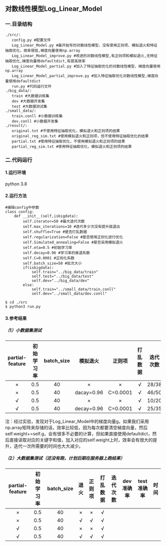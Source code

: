 ## 对数线性模型Log_Linear_Model

### 一.目录结构

```
./src/:
   config.py #配置文件
   Log_Linear_Model.py #最开始写的对数线性模型，没有使用正则项、模拟退火和特征抽取优化，效率很低,梯度向量使用np.array
   Log_Linear_Model_improve.py #改进的对数线性模型,有正则项和模拟退火,无特征抽取优化,梯度向量用defaultdict,有提高效率
   Log_Linear_Model_partial.py #加入了特征抽取优化的对数线性模型，梯度向量使用np.array
   Log_Linear_Model_partial_improve.py #加入特征抽取优化对数线性模型,梯度向量使用defaultdict
   run.py #代码运行文件
./big_data/:
   train #大数据训练集
   dev #大数据开发集
   test #大数据测试集
./small_data/:
   train.conll #小数据训练集
   dev.conll #小数据开发集
./result/:
   original.txt #不使用特征抽取优化，模拟退火和正则项的结果
   original_reg_sim.txt #使用模拟退火和正则项，但不使用特征抽取优化的结果
   partial.txt #使用特征抽取优化，不使用模拟退火和正则项的结果
   partial_reg_sim.txt #使用特征抽取优化，模拟退火和正则项的结果
```

### 二.代码运行

#### 1.运行环境

python 3.8

#### 2.运行方法

```
#编辑config中参数
class config:
    def __init__(self,isbigdata):
        self.iterator=50 #最大迭代次数
        self.max_iterations=10 #迭代多少次没有提升就退出
        self.shuffle=True #是否打乱数据
        self.regularization=False #是否使用正则化进行优化
        self.Simulated_annealing=False #是否采用模拟退火
        self.eta=0.5 #初始学习率
        self.decay=0.96 #学习率的衰退系数
        self.C=0.0001 #正则化系数
        self.batch_size=50 #批次大小
        if(isbigdata):
            self.train="../big_data/train"
            self.test="../big_data/test"
            self.dev="../big_data/dev"
        else:
            self.train="../small_data/train.conll"
            self.dev="../small_data/dev.conll"
```

```
$ cd ./src
$ python3 run.py
```

#### 3.参考结果

##### （1）小数据集测试

| partial-feature | 初始学习率 | batch_size |  模拟退火  |  正则项  | 打乱数据 | 迭代次数 | dev准确率 | 时间 |
| :-------------: | :--------: | :--------: | :--------: | :------: | :------: | :------: | :-------: | :--: |
|        ×        |    0.5     |     40     |     ×      |    ×     |    √     |  28/38   |  87.46%   | 885  |
|        ×        |    0.5     |     40     | dacay=0.96 | C=0.0001 |    √     |  46/50   |  87.49%   | 1219 |
|        √        |    0.5     |     40     |     ×      |    ×     |    √     |   10/20   |  87.55%   |  67  |
|        √        |    0.5     |     40     | decay=0.96 | C=0.0001 |    √     |  25/35   |  87.60%   | 154  |

注：经过实验，发现对于Log_Linear_Model中的梯度向量g，如果我们采用np.array矩阵来存储的话，效率比较低，因为每次都要清空梯度向量，然后self.weight+=self.g，会有很多不必要的计算，但如果直接使用defaultdict，然后直接读取对应的关键字和值，加入对应的self.weight上时，效率会有很大的提升，迭代一次所需要的时间也大大减少。

##### （2）大数据集测试（还没有跑，计划后期在服务器上跑结果）

| partial-feature | 初始学习率 | batch_size | 退火 | 正则项 | 打乱数据 | 迭代次数 | dev准确率 | test准确率 | 时间 |
| :-------------: | :--------: | :--------: | :--: | :----: | :------: | :------: | :-------: | :--------: | :--: |
|        ×        |    0.5     |     40     |  ×   |   ×    |    √     |          |           |            |      |
|        ×        |    0.5     |     40     |  √   |   √    |    √     |          |           |            |      |
|        √        |    0.5     |     40     |  ×   |   ×    |    √     |          |           |            |      |
|        √        |    0.5     |     40     |  √   |   √    |    √     |          |           |            |      |


